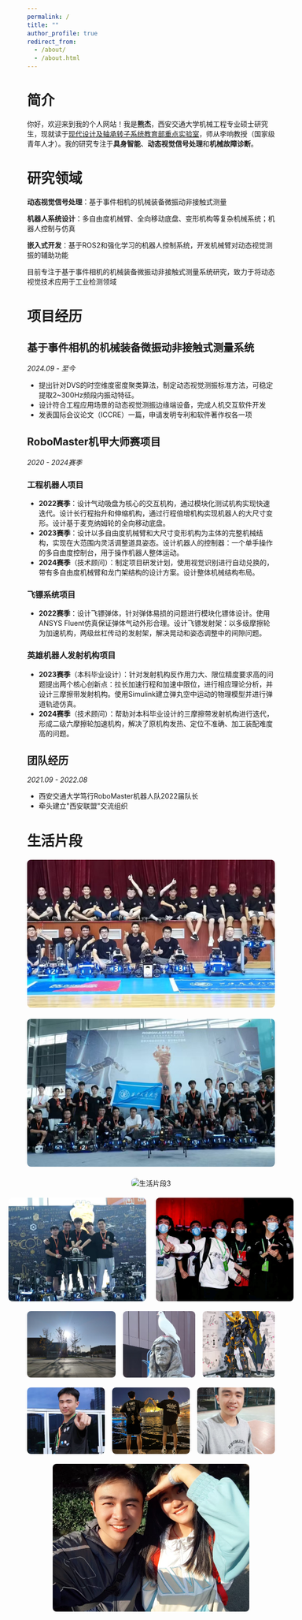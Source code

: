 ```yaml
---
permalink: /
title: ""
author_profile: true
redirect_from: 
  - /about/
  - /about.html
---
```


# 简介
你好，欢迎来到我的个人网站！我是**熊杰**，西安交通大学机械工程专业硕士研究生，现就读于[现代设计及轴承转子系统教育部重点实验室](https://mec.xjtu.edu.cn/)，师从李响教授（国家级青年人才）。我的研究专注于**具身智能**、**动态视觉信号处理**和**机械故障诊断**。


# 研究领域

**动态视觉信号处理**：基于事件相机的机械装备微振动非接触式测量

**机器人系统设计**：多自由度机械臂、全向移动底盘、变形机构等复杂机械系统；机器人控制与仿真

**嵌入式开发**：基于ROS2和强化学习的机器人控制系统，开发机械臂对动态视觉测振的辅助功能

目前专注于基于事件相机的机械装备微振动非接触式测量系统研究，致力于将动态视觉技术应用于工业检测领域


# 项目经历

## **基于事件相机的机械装备微振动非接触式测量系统**  
*2024.09 - 至今*  
- 提出针对DVS的时空维度密度聚类算法，制定动态视觉测振标准方法，可稳定提取2~300Hz频段内振动特征。
- 设计符合工程应用场景的动态视觉测振边缘端设备，完成人机交互软件开发
- 发表国际会议论文（ICCRE）一篇，申请发明专利和软件著作权各一项

## **RoboMaster机甲大师赛项目**  
*2020 - 2024赛季*  

### **工程机器人项目**
- **2022赛季**：设计气动吸盘为核心的交互机构，通过模块化测试机构实现快速迭代。设计长行程抬升和伸缩机构，通过行程倍增机构实现机器人的大尺寸变形。设计基于麦克纳姆轮的全向移动底盘。
- **2023赛季**：设计以多自由度机械臂和大尺寸变形机构为主体的完整机械结构，实现在大范围内灵活调整道具姿态。设计机器人的控制器：一个单手操作的多自由度控制台，用于操作机器人整体运动。
- **2024赛季**（技术顾问）：制定项目研发计划，使用视觉识别进行自动兑换的，带有多自由度机械臂和龙门架结构的设计方案。设计整体机械结构布局。

### **飞镖系统项目**
- **2022赛季**：设计飞镖弹体，针对弹体易损的问题进行模块化镖体设计。使用ANSYS Fluent仿真保证弹体气动外形合理。设计飞镖发射架：以多级摩擦轮为加速机构，两级丝杠传动的发射架，解决晃动和姿态调整中的间隙问题。

### **英雄机器人发射机构项目**
- **2023赛季**（本科毕业设计）：针对发射机构反作用力大、限位精度要求高的问题提出两个核心创新点：拉长加速行程和加速中限位，进行相应理论分析，并设计三摩擦带发射机构。使用Simulink建立弹丸空中运动的物理模型并进行弹道轨迹仿真。
- **2024赛季**（技术顾问）：帮助对本科毕业设计的三摩擦带发射机构进行迭代，形成二级六摩擦轮加速机构，解决了原机构发热、定位不准确、加工装配难度高的问题。

## **团队经历**  
*2021.09 - 2022.08*  
- 西安交通大学笃行RoboMaster机器人队2022届队长
- 牵头建立"西安联盟"交流组织

# 生活片段

<!-- p1占一行 -->
<div style="text-align: center; margin: 20px 0;">
  <img src="/images/p1.png" alt="生活片段1" style="width: 600px; height: 300px; object-fit: cover; border-radius: 8px;">
</div>

<!-- p2占一行 -->
<div style="text-align: center; margin: 20px 0;">
  <img src="/images/p2.png" alt="生活片段2" style="width: 600px; height: 300px; object-fit: cover; border-radius: 8px;">
</div>

<!-- p3占一行 -->
<div style="text-align: center; margin: 20px 0;">
  <img src="/images/p3.png" alt="生活片段3" style="width: 600px; height: 400px; object-fit: cover; border-radius: 8px;">
</div>

<!-- p4 p5占一行 -->
<div style="display: flex; gap: 20px; margin: 20px 0; justify-content: center;">
  <img src="/images/p4.png" alt="生活片段4" style="width: 280px; height: 210px; object-fit: cover; border-radius: 8px;">
  <img src="/images/p5.png" alt="生活片段5" style="width: 280px; height: 210px; object-fit: cover; border-radius: 8px;">
</div>

<!-- p6 p7 p8占一行 -->
<div style="display: flex; gap: 15px; margin: 20px 0; justify-content: center;">
  <img src="/images/p6.png" alt="生活片段6" style="width: 180px; height: 135px; object-fit: cover; border-radius: 8px;">
  <img src="/images/p7.png" alt="生活片段7" style="width: 180px; height: 135px; object-fit: cover; border-radius: 8px;">
  <img src="/images/p8.png" alt="生活片段8" style="width: 180px; height: 135px; object-fit: cover; border-radius: 8px;">
</div>

<!-- p9 p10 p11占一行 -->
<div style="display: flex; gap: 15px; margin: 20px 0; justify-content: center;">
  <img src="/images/p9.png" alt="生活片段9" style="width: 180px; height: 135px; object-fit: cover; border-radius: 8px;">
  <img src="/images/p10.png" alt="生活片段10" style="width: 180px; height: 135px; object-fit: cover; border-radius: 8px;">
  <img src="/images/p11.png" alt="生活片段11" style="width: 180px; height: 135px; object-fit: cover; border-radius: 8px;">
</div>

<!-- p12占一行 -->
<div style="text-align: center; margin: 20px 0;">
  <img src="/images/p12.png" alt="生活片段12" style="width: 400px; height: 300px; object-fit: cover; border-radius: 8px;">
</div>

